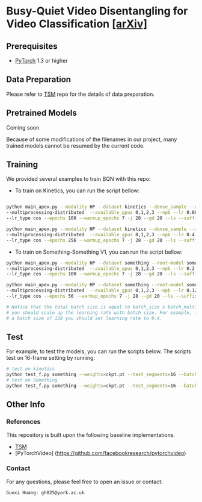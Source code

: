 # Busy-Quiet Video Disentangling for Video Classification [[arXiv]](https://arxiv.org/abs/2103.15584)


## Prerequisites
- [PyTorch](https://pytorch.org/) 1.3 or higher

## Data Preparation

Please refer to [TSM](https://github.com/mit-han-lab/temporal-shift-module) repo for the details of data preparation.


## Pretrained Models

Coming soon

Because of some modifications of the filenames in our project, many trained models cannot be resumed by the current code. 

## Training 

We provided several examples to train BQN with this repo:

- To train on Kinetics, you can run the script bellow:
 ```bash
 
 python main_apex.py --modality HP --dataset kinetics --dense_sample --root-model kinetics --arch resnet50 --dist-url "tcp://ip_address:6065"   --dist-backend 'nccl' \
 --multiprocessing-distributed  --available_gpus 0,1,2,3 --npb --lr 0.08 --wd 2e-4 --dropout 0.5 --num_segments 16  --batch_size 32 --batch_multiplier 1 \
 --lr_type cos --epochs 100 --warmup_epochs 7 -j 28 --gd 20 --ls --suffix 1  --prefix BQN --world-size 16 --rank  0

 python main_apex.py --modality HP --dataset kinetics --dense_sample --root-model kinetics --arch x3dm --dist-url "tcp://ip_address:6065"   --dist-backend 'nccl' \
 --multiprocessing-distributed  --available_gpus 0,1,2,3 --npb --lr 0.4 --wd 5e-5 --dropout 0.5 --num_segments 16  --batch_size 64 --batch_multiplier 1 \
 --lr_type cos --epochs 256 --warmup_epochs 7 -j 28 --gd 20 --ls --suffix 1  --prefix BQN --world-size 4 --rank  0
 
```

- To train on Something-Something V1, you can run the script bellow:
 ```bash
 python main_apex.py --modality HP --dataset something --root-model something --arch x3dm --dist-url "tcp://ip_address:6065"   --dist-backend 'nccl' \
 --multiprocessing-distributed  --available_gpus 0,1,2,3 --npb --lr 0.2   --wd 5e-5 --dropout 0.5 --num_segments 16  --batch_size 64 --batch_multiplier 1 \
 --lr_type cos --epochs 100 --warmup_epochs 7 -j 28 --gd 20 --ls --suffix 1  --prefix BQN --world-size 4 --rank  0

 python main_apex.py --modality HP --dataset something --root-model something --arch resnet50 --dist-url "tcp://ip_address:6065"   --dist-backend 'nccl' \
 --multiprocessing-distributed  --available_gpus 0,1,2,3 --npb --lr 0.12   --wd 8e-4 --dropout 0.8 --num_segments 16 --batch_size 64 --batch_multiplier 1 \
 --lr_type cos --epochs 50 --warmup_epochs 7 -j 28 --gd 20 --ls --suffix 1  --prefix BQN --world-size 4 --rank  0
 
# Notice that the total batch size is equal to batch_size x batch_multiplier x world_size, and 
# you should scale up the learning rate with batch size. For example, if you use 
# a batch size of 128 you should set learning rate to 0.4.
  ```
  


## Test 

For example, to test the models, you can run the scripts below. The scripts test on 16-frame setting by running:

```bash
# test on kinetics
python test_f.py something --weights=ckpt.pt --test_segments=16 --batch_size=4  -j 10 --test_crops=3  --full_res --dense_sample
# test on Something
python test_f.py something --weights=ckpt.pt --test_segments=16 --batch_size=4  -j 10 --test_crops=3  --full_res --twice_sample

```

## Other Info

### References

This repository is built upon the following baseline implementations.

- [TSM](https://github.com/mit-han-lab/temporal-shift-module)
- [PyTorchVideo] (https://github.com/facebookresearch/pytorchvideo)


### Contact

For any questions, please feel free to open an issue or contact:

```
Guoxi Huang: gh825@york.ac.uk
```
